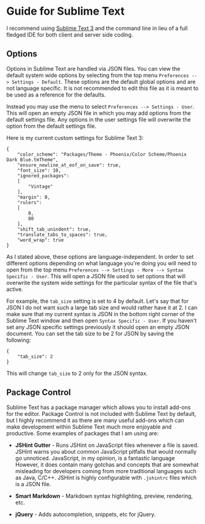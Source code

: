Guide for Sublime Text
======================
I recommend using [Sublime Text 3][sublime-text-3] and the command line in lieu
of a full fledged IDE for both client and server side coding.

Options
-------
Options in Sublime Text are handled via JSON files. You can view the default
system wide options by selecting from the top menu 
`Preferences --> Settings - Default`. These options are the default global
options and are not language specific. It is not recommended to edit this file
as it is meant to be used as a reference for the defaults. 

Instead you may use the menu to select `Preferences --> Settings - User`. This
will open an empty JSON file in which you may add options from the default
settings file. Any options in the user settings file will overwrite the option
from the default settings file.

Here is my current custom settings for Sublime Text 3:

    {
        "color_scheme": "Packages/Theme - Phoenix/Color Scheme/Phoenix Dark Blue.tmTheme",
        "ensure_newline_at_eof_on_save": true,
        "font_size": 10,
        "ignored_packages":
        [
            "Vintage"
        ],
        "margin": 0,
        "rulers":
        [
            0,
            80
        ],
        "shift_tab_unindent": true,
        "translate_tabs_to_spaces": true,
        "word_wrap": true
    }

As I stated above, these options are language-independent. In order to set
different options depending on what language you're doing you will need to open
from the top menu `Preferences --> Settings - More --> Syntax Specific - User`.
This will open a JSON file used to set options that will overwrite the system
wide settings for the particular syntax of the file that's active.

For example, the `tab_size` setting is set to 4 by default. Let's say that for
JSON I do not want such a large tab size and would rather have it at 2. I can
make sure that my current syntax is JSON in the bottom right corner of the
Sublime Text window and then open `Syntax Specific - User`. If you haven't set
any JSON specific settings previously it should open an empty JSON document.
You can set the tab size to be 2 for JSON by saving the following:

    {
        "tab_size": 2
    }

This will change `tab_size` to 2 only for the JSON syntax.


Package Control
---------------
Sublime Text has a package manager which allows you to install add-ons for the
editor. Package Control is not included with Sublime Text by default, but I
highly recommend it as there are many useful add-ons which can make development
within Sublime Text much more enjoyable and productive. Some examples of
packages that I am using are:

   - **JSHint Gutter** - Runs JSHint on JavaScript files whenever a file is
       saved. JSHint warns you about common JavaScript pitfalls that would
       normally go unnoticed. JavaScript, in my opinion, is a fantastic language
       However, it does contain many gotchas and concepts that are somewhat
       misleading for developers coming from more traditional languages such as
       Java, C/C++. JSHint is highly configurable with `.jshintrc` files which
       is a JSON file.

   - **Smart Markdown** - Markdown syntax highlighting, preview, rendering, etc.

   - **jQuery** - Adds autocompletion, snippets, etc for jQuery.

[sublime-text-3]: http://sublimetext.com/3

